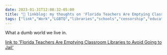 ---date: 2023-01-31T12:08:32-05:00title: "🔗 linkblog: my thoughts on 'Florida Teachers Are Emptying Classroom Libraries to Avoid Going to Jail'"tags: ["link","Work","LGBTQ","libraries","schools","censorship","education","Ron DeSantis","Florida"]---What a dumb world we live in.   [link to 'Florida Teachers Are Emptying Classroom Libraries to Avoid Going to Jail'](https://www.vice.com/en/article/bvmq54/florida-teachers-are-removing-classroom-libraries-to-avoid-going-to-jail)